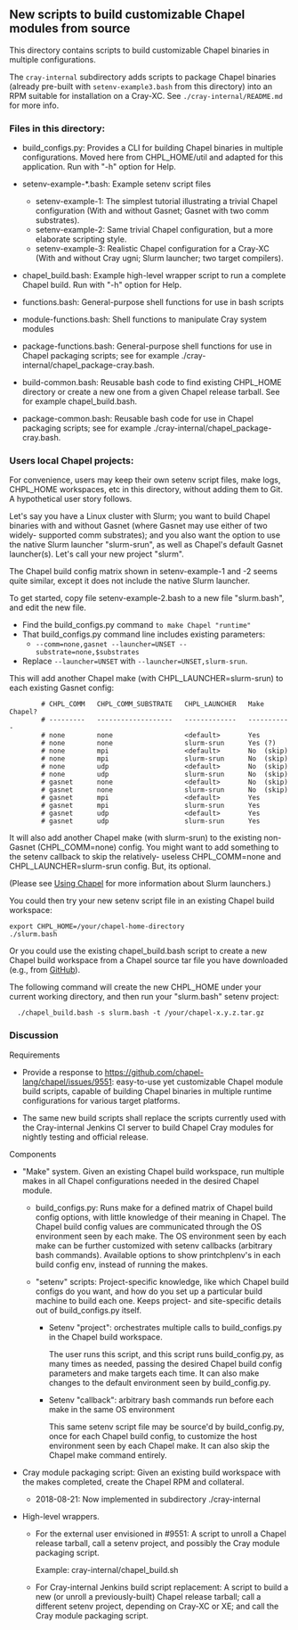 ## New scripts to build customizable Chapel modules from source

This directory contains scripts to build customizable Chapel binaries
in multiple configurations.

The `cray-internal` subdirectory adds scripts to package Chapel binaries
(already pre-built with `setenv-example3.bash` from this directory) into an
RPM suitable for installation on a Cray-XC. See `./cray-internal/README.md`
for more info.

### Files in this directory:

* build_configs.py:
  Provides a CLI for building Chapel binaries in multiple configurations.
  Moved here from CHPL_HOME/util and adapted for this application.
  Run with "-h" option for Help.

* setenv-example-\*.bash:
  Example setenv script files
  - setenv-example-1: The simplest tutorial illustrating a trivial Chapel configuration
    (With and without Gasnet; Gasnet with two comm substrates).
  - setenv-example-2: Same trivial Chapel configuration, but a more elaborate scripting style.
  - setenv-example-3: Realistic Chapel configuration for a Cray-XC
    (With and without Cray ugni; Slurm launcher; two target compilers).

* chapel_build.bash:
  Example high-level wrapper script to run a complete Chapel build.
  Run with "-h" option for Help.

* functions.bash: General-purpose shell functions for use in bash scripts

* module-functions.bash: Shell functions to manipulate Cray system modules

* package-functions.bash: General-purpose shell functions for use in Chapel
    packaging scripts; see for example ./cray-internal/chapel_package-cray.bash.

* build-common.bash: Reusable bash code to find existing CHPL_HOME directory
    or create a new one from a given Chapel release tarball.
    See for example chapel_build.bash.

* package-common.bash: Reusable bash code for use in Chapel packaging scripts;
    see for example ./cray-internal/chapel_package-cray.bash.

### Users local Chapel projects:

For convenience, users may keep their own setenv script files, make
logs, CHPL_HOME workspaces, etc in this directory, without adding
them to Git. A hypothetical user story follows.

Let's say you have a Linux cluster with Slurm; you want to build Chapel
binaries with and without Gasnet (where Gasnet may use either of two widely-
supported comm substrates); and you also want the option to use the native
Slurm launcher "slurm-srun", as well as Chapel's default Gasnet launcher(s).
Let's call your new project "slurm".

The Chapel build config matrix shown in setenv-example-1 and -2 seems quite
similar, except it does not include the native Slurm launcher.

To get started, copy file setenv-example-2.bash to a new file "slurm.bash",
and edit the new file.
* Find the build_configs.py command `to make Chapel "runtime"`
* That build_configs.py command line includes existing parameters:
  - `--comm=none,gasnet --launcher=UNSET --substrate=none,$substrates`
* Replace `--launcher=UNSET` with `--launcher=UNSET,slurm-srun`.

This will add another Chapel make (with CHPL_LAUNCHER=slurm-srun) to each
existing Gasnet config:
```
        # CHPL_COMM   CHPL_COMM_SUBSTRATE   CHPL_LAUNCHER   Make Chapel?
        # ---------   -------------------   -------------   -----------
        # none        none                  <default>       Yes
        # none        none                  slurm-srun      Yes (?)
        # none        mpi                   <default>       No  (skip)
        # none        mpi                   slurm-srun      No  (skip)
        # none        udp                   <default>       No  (skip)
        # none        udp                   slurm-srun      No  (skip)
        # gasnet      none                  <default>       No  (skip)
        # gasnet      none                  slurm-srun      No  (skip)
        # gasnet      mpi                   <default>       Yes
        # gasnet      mpi                   slurm-srun      Yes
        # gasnet      udp                   <default>       Yes
        # gasnet      udp                   slurm-srun      Yes
```
It will also add another Chapel make (with slurm-srun) to the existing 
non-Gasnet (CHPL_COMM=none) config. 
You might want to add something to the setenv callback to skip the relatively-
useless CHPL_COMM=none and CHPL_LAUNCHER=slurm-srun config. But, its optional.

(Please see [Using Chapel](https://chapel-lang.org/docs/usingchapel/launcher.html)
for more information about Slurm launchers.)

You could then try your new setenv script file in an existing Chapel build
workspace:
```
export CHPL_HOME=/your/chapel-home-directory
./slurm.bash
```
Or you could use the existing chapel_build.bash script to create a new Chapel
build workspace from a Chapel source tar file you have downloaded (e.g., from
[GitHub](https://github.com/chapel-lang/chapel/releases/download/1.17.1/chapel-1.17.1.tar.gz)).

The following command will create the new CHPL_HOME under your current
working directory, and then run your "slurm.bash" setenv project:
```
  ./chapel_build.bash -s slurm.bash -t /your/chapel-x.y.z.tar.gz
```

### Discussion

Requirements

* Provide a response to https://github.com/chapel-lang/chapel/issues/9551:
  easy-to-use yet customizable Chapel module build scripts, capable of
  building Chapel binaries in multiple runtime configurations for various
  target platforms.

* The same new build scripts shall replace the scripts currently used with
  the Cray-internal Jenkins CI server to build Chapel Cray modules for
  nightly testing and official release.

Components

* "Make" system. Given an existing Chapel build workspace, run multiple makes
  in all Chapel configurations needed in the desired Chapel module.

  * build_configs.py:
    Runs make for a defined matrix of Chapel build config options, with
    little knowledge of their meaning in Chapel.
    The Chapel build config values are communicated through the OS environment
    seen by each make.
    The OS environment seen by each make can be further customized with setenv
    callbacks (arbitrary bash commands).
    Available options to show printchplenv's in each build config env, instead
    of running the makes.

  * "setenv" scripts:
    Project-specific knowledge, like which Chapel build configs do you want,
    and how do you set up a particular build machine to build each one.
    Keeps project- and site-specific details out of build_configs.py itself.

    - Setenv "project": orchestrates multiple calls to build_configs.py in the
      Chapel build workspace.

      The user runs this script, and this script runs build_config.py,
      as many times as needed, passing the desired Chapel build config
      parameters and make targets each time. It can also make changes
      to the default environment seen by build_config.py.

    - Setenv "callback": arbitrary bash commands run before each make in the
      same OS environment

      This same setenv script file may be source'd by build_config.py, once
      for each Chapel build config, to customize the host environment seen by
      each Chapel make. It can also skip the Chapel make command entirely.

* Cray module packaging script:
  Given an existing build workspace with the makes completed, create the
  Chapel RPM and collateral.

  - 2018-08-21: Now implemented in subdirectory ./cray-internal

* High-level wrappers.

  * For the external user envisioned in #9551:
    A script to unroll a Chapel release tarball, call a setenv project, and
    possibly the Cray module packaging script.

    Example: cray-internal/chapel_build.sh

  * For Cray-internal Jenkins build script replacement:
    A script to build a new (or unroll a previously-built) Chapel release tarball;
    call a different setenv project, depending on Cray-XC or XE; and
    call the Cray module packaging script.
